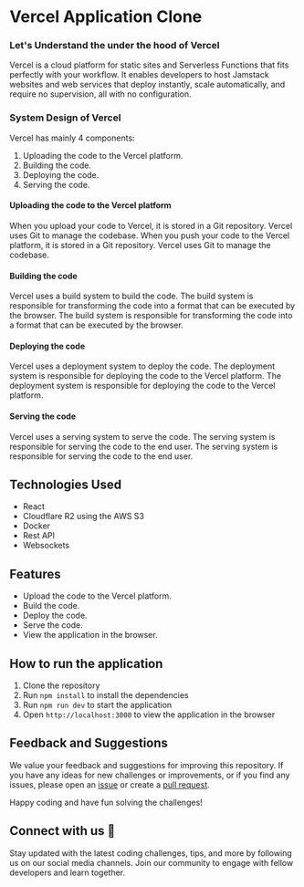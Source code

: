 # Vercel Application Clone

### Let's Understand the under the hood of Vercel

Vercel is a cloud platform for static sites and Serverless Functions that fits perfectly with your workflow. It enables developers to host Jamstack websites and web services that deploy instantly, scale automatically, and require no supervision, all with no configuration.

### System Design of Vercel

Vercel has mainly 4 components:

1. Uploading the code to the Vercel platform.
2. Building the code.
3. Deploying the code.
4. Serving the code.

#### Uploading the code to the Vercel platform

When you upload your code to Vercel, it is stored in a Git repository. Vercel uses Git to manage the codebase. When you push your code to the Vercel platform, it is stored in a Git repository. Vercel uses Git to manage the codebase.

#### Building the code

Vercel uses a build system to build the code. The build system is responsible for transforming the code into a format that can be executed by the browser. The build system is responsible for transforming the code into a format that can be executed by the browser.

#### Deploying the code

Vercel uses a deployment system to deploy the code. The deployment system is responsible for deploying the code to the Vercel platform. The deployment system is responsible for deploying the code to the Vercel platform.

#### Serving the code

Vercel uses a serving system to serve the code. The serving system is responsible for serving the code to the end user. The serving system is responsible for serving the code to the end user.

## Technologies Used

- React
- Cloudflare R2 using the AWS S3
- Docker
- Rest API
- Websockets

## Features

- Upload the code to the Vercel platform.
- Build the code.
- Deploy the code.
- Serve the code.
- View the application in the browser.

## How to run the application

1. Clone the repository
2. Run `npm install` to install the dependencies
3. Run `npm run dev` to start the application
4. Open `http://localhost:3000` to view the application in the browser

## Feedback and Suggestions

We value your feedback and suggestions for improving this repository. If you have any ideas for new challenges or improvements, or if you find any issues, please open an [issue](https://github.com/abhishekkushwahaa/Vercel-Clone/issues) or create a [pull request](https://github.com/abhishekkushwahaa/Vercel-Clone/pulls).

Happy coding and have fun solving the challenges!

## Connect with us :gift_heart:

Stay updated with the latest coding challenges, tips, and more by following us on our social media channels. Join our community to engage with fellow developers and learn together.
